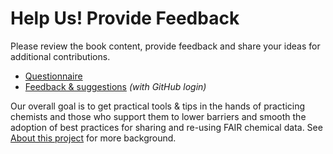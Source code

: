 # Help Us! Provide Feedback

Please review the book content, provide feedback and share your ideas for additional contributions. 
* [Questionnaire](https://forms.gle/mnPiXpnWwf7928wi9) 
* [Feedback & suggestions](https://github.com/IUPAC/WFChemCookbook/issues/new/choose) *(with GitHub login)* 

Our overall goal is to get practical tools & tips in the hands of practicing chemists and those who support them to 
lower barriers and smooth the adoption of best practices for sharing and re-using FAIR chemical data. 
See [About this project](https://iupac.github.io/WFChemCookbook/about.html) for more background. 
